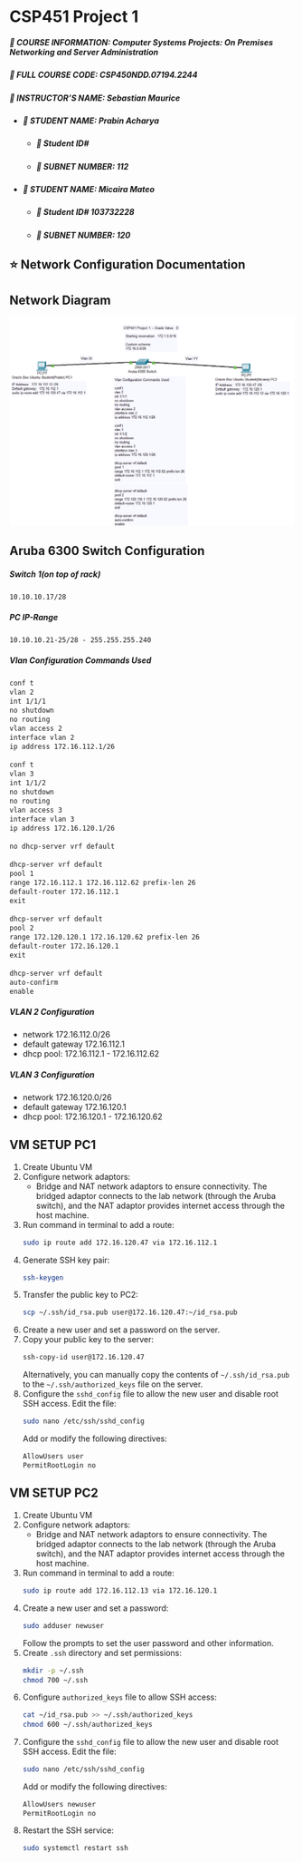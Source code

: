 # CSP451 Project 1

##### :blue_book: **COURSE INFORMATION:** Computer Systems Projects: On Premises Networking and Server Administration
##### :page_with_curl: **FULL COURSE CODE:** CSP450NDD.07194.2244 
##### :book: **INSTRUCTOR’S NAME:** Sebastian Maurice
- ##### :raising_hand: **STUDENT NAME:** Prabin Acharya
  - ##### :name_badge: Student ID# 
  - ##### :pushpin: **SUBNET NUMBER:** 112
- ##### :raising_hand: **STUDENT NAME:** Micaira Mateo
  - ##### :name_badge: Student ID# 103732228
  - ##### :pushpin: **SUBNET NUMBER:** 120


## :star: Network Configuration Documentation
## Network Diagram
![Network Diagram](https://github.com/103732228-myseneca/CSP450-Project/blob/main/Project1/images/Network%20Configuration.png)

## Aruba 6300 Switch Configuration
##### Switch 1(on top of rack)
```
10.10.10.17/28
```
##### PC IP-Range
```
10.10.10.21-25/28 - 255.255.255.240
```
##### Vlan Configuration Commands Used
```
conf t
vlan 2
int 1/1/1
no shutdown
no routing
vlan access 2
interface vlan 2
ip address 172.16.112.1/26

conf t
vlan 3 
int 1/1/2
no shutdown
no routing
vlan access 3
interface vlan 3
ip address 172.16.120.1/26

no dhcp-server vrf default

dhcp-server vrf default
pool 1
range 172.16.112.1 172.16.112.62 prefix-len 26
default-router 172.16.112.1
exit

dhcp-server vrf default
pool 2
range 172.120.120.1 172.16.120.62 prefix-len 26
default-router 172.16.120.1
exit

dhcp-server vrf default
auto-confirm
enable
```
##### VLAN 2 Configuration
- network 172.16.112.0/26
- default gateway 172.16.112.1
- dhcp pool: 172.16.112.1 - 172.16.112.62
##### VLAN 3 Configuration
- network 172.16.120.0/26
- default gateway 172.16.120.1
- dhcp pool: 172.16.120.1 - 172.16.120.62

## VM SETUP PC1

1. Create Ubuntu VM
2. Configure network adaptors:
   - Bridge and NAT network adaptors to ensure connectivity. The bridged adaptor connects to the lab network (through the Aruba switch), and the NAT adaptor provides internet access through the host machine.
3. Run command in terminal to add a route:
    ```bash
    sudo ip route add 172.16.120.47 via 172.16.112.1
    ```
4. Generate SSH key pair:
    ```bash
    ssh-keygen
    ```
5. Transfer the public key to PC2:
    ```bash
    scp ~/.ssh/id_rsa.pub user@172.16.120.47:~/id_rsa.pub
    ```
6. Create a new user and set a password on the server.
7. Copy your public key to the server:
    ```bash
    ssh-copy-id user@172.16.120.47
    ```
    Alternatively, you can manually copy the contents of `~/.ssh/id_rsa.pub` to the `~/.ssh/authorized_keys` file on the server.
8. Configure the `sshd_config` file to allow the new user and disable root SSH access. Edit the file:
    ```bash
    sudo nano /etc/ssh/sshd_config
    ```
    Add or modify the following directives:
    ```plaintext
    AllowUsers user
    PermitRootLogin no
    ```

## VM SETUP PC2

1. Create Ubuntu VM
2. Configure network adaptors:
   - Bridge and NAT network adaptors to ensure connectivity. The bridged adaptor connects to the lab network (through the Aruba switch), and the NAT adaptor provides internet access through the host machine.
3. Run command in terminal to add a route:
    ```bash
    sudo ip route add 172.16.112.13 via 172.16.120.1
    ```
4. Create a new user and set a password:
    ```bash
    sudo adduser newuser
    ```
    Follow the prompts to set the user password and other information.
5. Create `.ssh` directory and set permissions:
    ```bash
    mkdir -p ~/.ssh
    chmod 700 ~/.ssh
    ```
6. Configure `authorized_keys` file to allow SSH access:
    ```bash
    cat ~/id_rsa.pub >> ~/.ssh/authorized_keys
    chmod 600 ~/.ssh/authorized_keys
    ```
7. Configure the `sshd_config` file to allow the new user and disable root SSH access. Edit the file:
    ```bash
    sudo nano /etc/ssh/sshd_config
    ```
    Add or modify the following directives:
    ```plaintext
    AllowUsers newuser
    PermitRootLogin no
    ```
8. Restart the SSH service:
    ```bash
    sudo systemctl restart ssh
    ```
